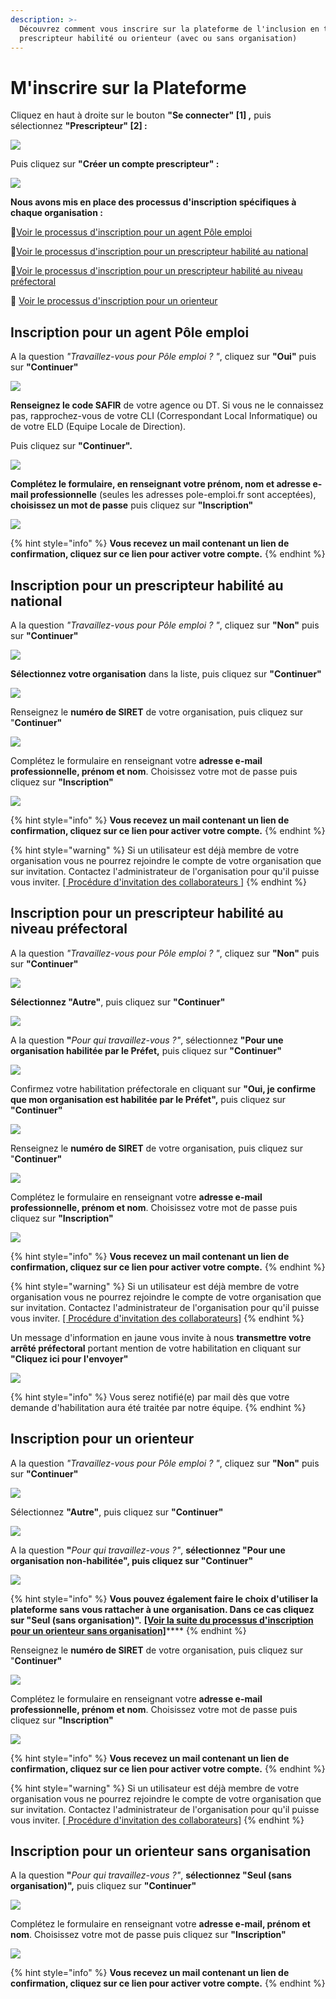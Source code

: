 ```yaml
---
description: >-
  Découvrez comment vous inscrire sur la plateforme de l'inclusion en tant que
  prescripteur habilité ou orienteur (avec ou sans organisation)
---
```


# M'inscrire sur la Plateforme

Cliquez en haut à droite sur le bouton **"Se connecter" \[1\] ,** puis sélectionnez **"Prescripteur" \[2\] :**

![](../.gitbook/assets/seconnecter.png)

Puis cliquez sur **"Créer un compte prescripteur" :**

![](../.gitbook/assets/creationpresc.png)

**Nous avons mis en place des processus d'inscription spécifiques à chaque organisation :**

📝[Voir le processus d'inscription pour un agent Pôle emploi](inscription-prescripteur.md#inscription-pour-un-agent-pole-emploi)

📝[Voir le processus d'inscription pour un prescripteur habilité au national](inscription-prescripteur.md#inscription-pour-un-prescripteur-habilite-au-national)

📝[Voir le processus d'inscription pour un prescripteur habilité au niveau préfectoral](inscription-prescripteur.md#inscription-pour-un-prescripteur-habilite-au-niveau-prefectoral)

📝 [Voir le processus d'inscription pour un orienteur](inscription-prescripteur.md#inscription-pour-un-orienteur)

## Inscription pour un agent Pôle emploi

A la question _"Travaillez-vous pour Pôle emploi ? "_, cliquez sur **"Oui"** puis sur **"Continuer"**

![](../.gitbook/assets/inscriptionpe.png)

**Renseignez le code SAFIR** de votre agence ou DT. Si vous ne le connaissez pas, rapprochez-vous de votre CLI \(Correspondant Local Informatique\) ou de votre ELD \(Equipe Locale de Direction\).

Puis cliquez sur **"Continuer".**

![](../.gitbook/assets/codesafir.png)

**Complétez le formulaire, en renseignant votre prénom, nom et adresse e-mail professionnelle**  \(seules les adresses pole-emploi.fr sont acceptées\), **choisissez un mot de passe** puis cliquez sur **"Inscription"**

![](../.gitbook/assets/inscripeee.png)

{% hint style="info" %}
 **Vous recevez un mail contenant un lien de confirmation, cliquez sur ce lien pour activer votre compte.**
{% endhint %}

## Inscription pour un prescripteur habilité au national

A la question _"Travaillez-vous pour Pôle emploi ? "_, cliquez sur **"Non"** puis sur **"Continuer"**

![](../.gitbook/assets/penon.png)

**Sélectionnez votre organisation** dans la liste, puis cliquez sur **"Continuer"**

![](../.gitbook/assets/listing-prescripteur-habilite-au-national.png)

Renseignez le **numéro de SIRET** de votre organisation, puis cliquez sur "**Continuer"**

![](../.gitbook/assets/siret.png)

Complétez le formulaire en renseignant votre **adresse e-mail professionnelle, prénom et nom**. Choisissez votre mot de passe puis cliquez sur **"Inscription"**

![](../.gitbook/assets/formulaireph.png)

{% hint style="info" %}
**Vous recevez un mail contenant un lien de confirmation, cliquez sur ce lien pour activer votre compte.**
{% endhint %}

{% hint style="warning" %}
Si un utilisateur est déjà membre de votre organisation vous ne pourrez rejoindre le compte de votre organisation que sur invitation. Contactez l'administrateur de l'organisation pour qu'il puisse vous inviter. [\[ Procédure d'invitation des collaborateurs \]](rattachement-collaborateur-au-compte.md)
{% endhint %}

## Inscription pour un prescripteur habilité au niveau préfectoral

A la question _"Travaillez-vous pour Pôle emploi ? "_, cliquez sur **"Non"** puis sur **"Continuer"**

![](../.gitbook/assets/penon.png)

**Sélectionnez "Autre"**, puis cliquez sur **"Continuer"**

![](../.gitbook/assets/autre.png)

A la question **"**_Pour qui travaillez-vous ?"_, sélectionnez **"Pour une organisation habilitée par le Préfet,** puis cliquez sur **"Continuer"**

![](../.gitbook/assets/questionhabilitation.png)

Confirmez votre habilitation préfectorale en cliquant sur **"Oui, je confirme que mon organisation est habilitée par le Préfet",** puis cliquez sur **"Continuer"**

![](../.gitbook/assets/confirmationhab.png)

Renseignez le **numéro de SIRET** de votre organisation, puis cliquez sur "**Continuer"**

![](../.gitbook/assets/siret.png)

Complétez le formulaire en renseignant votre **adresse e-mail professionnelle, prénom et nom**. Choisissez votre mot de passe puis cliquez sur **"Inscription"**

![](../.gitbook/assets/soli.png)

{% hint style="info" %}
**Vous recevez un mail contenant un lien de confirmation, cliquez sur ce lien pour activer votre compte.**
{% endhint %}

{% hint style="warning" %}
Si un utilisateur est déjà membre de votre organisation vous ne pourrez rejoindre le compte de votre organisation que sur invitation. Contactez l'administrateur de l'organisation pour qu'il puisse vous inviter. [\[ Procédure d'invitation des collaborateurs\]](rattachement-collaborateur-au-compte.md)
{% endhint %}

Un message d'information en jaune vous invite à nous **transmettre votre arrêté préfectoral** portant mention de votre habilitation en cliquant sur **"Cliquez ici pour l'envoyer"**

![](../.gitbook/assets/sendhab.png)

{% hint style="info" %}
Vous serez notifié\(e\) par mail dès que votre demande d'habilitation aura été traitée par notre équipe.
{% endhint %}

## Inscription pour un orienteur

A la question _"Travaillez-vous pour Pôle emploi ? "_, cliquez sur **"Non"** puis sur **"Continuer"**

![](../.gitbook/assets/penon.png)

Sélectionnez **"Autre"**, puis cliquez sur **"Continuer"**

![](../.gitbook/assets/autre.png)

A la question **"**_Pour qui travaillez-vous ?"_, **sélectionnez "Pour une organisation non-habilitée", puis cliquez sur "Continuer"**

![](../.gitbook/assets/organonhab.png)

{% hint style="info" %}
**Vous pouvez également faire le choix d'utiliser la plateforme sans vous rattacher à une organisation. Dans ce cas cliquez sur "Seul \(sans organisation\)".** [**\[Voir la suite du processus d'inscription pour un orienteur sans organisation\]**](inscription-prescripteur.md#inscription-pour-un-orienteur-sans-organisation)\*\*\*\*
{% endhint %}

Renseignez le **numéro de SIRET** de votre organisation, puis cliquez sur "**Continuer"**

![](../.gitbook/assets/siret.png)

Complétez le formulaire en renseignant votre **adresse e-mail professionnelle, prénom et nom**. Choisissez votre mot de passe puis cliquez sur **"Inscription"**

![](../.gitbook/assets/soli.png)

{% hint style="info" %}
**Vous recevez un mail contenant un lien de confirmation, cliquez sur ce lien pour activer votre compte.**
{% endhint %}

{% hint style="warning" %}
Si un utilisateur est déjà membre de votre organisation vous ne pourrez rejoindre le compte de votre organisation que sur invitation. Contactez l'administrateur de l'organisation pour qu'il puisse vous inviter. [\[ Procédure d'invitation des collaborateurs\]](rattachement-collaborateur-au-compte.md)
{% endhint %}

## Inscription pour un orienteur sans organisation

  
A la question **"**_Pour qui travaillez-vous ?"_, **sélectionnez "Seul \(sans organisation\)",** puis cliquez sur **"Continuer"**

![](../.gitbook/assets/soloorienteur.png)

Complétez le formulaire en renseignant votre **adresse e-mail, prénom et nom**. Choisissez votre mot de passe puis cliquez sur **"Inscription"**

![](../.gitbook/assets/formulaireorienteursolo.png)

{% hint style="info" %}
**Vous recevez un mail contenant un lien de confirmation, cliquez sur ce lien pour activer votre compte.**
{% endhint %}

